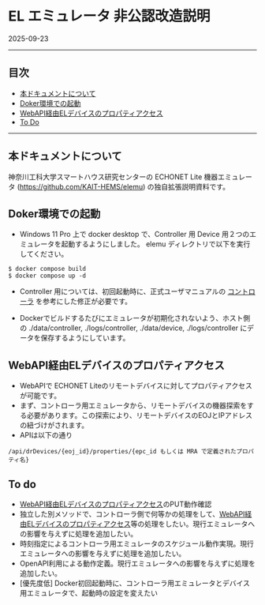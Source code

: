 EL エミュレータ 非公認改造説明
===============
2025-09-23

---------------------------------------
## 目次

* [本ドキュメントについて](#本ドキュメントについて)
* [Doker環境での起動](#docker-environment)
* [WebAPI経由ELデバイスのプロパティアクセス](#webapi経由elデバイスのプロパティアクセス)
* [To Do](#to-do)

---------------------------------------
## <a id="about">本ドキュメントについて</a>

神奈川工科大学スマートハウス研究センターの ECHONET Lite 機器エミュレータ (https://github.com/KAIT-HEMS/elemu) の独自拡張説明資料です。

## <a id="docker-environment">Doker環境での起動</a>

* Windows 11 Pro 上で docker desktop で、Controller 用 Device 用２つのエミュレータを起動するようにしました。
elemu ディレクトリで以下を実行してください。
```
$ docker compose build
$ docker compose up -d
```
* Controller 用については、初回起動時に、正式ユーザマニュアルの [コントローラ](index.md#%E3%82%B3%E3%83%B3%E3%83%88%E3%83%AD%E3%83%BC%E3%83%A9) を参考にした修正が必要です。
<!-- * ホストPCでエミュレータを起動すると、data フォルダにエミュレータのデータファイルが作成されます。
doker compose 時に影響が出る可能性があるので、ホスト環境で利用するエミュレータと、Docker環境で利用するエミュレータは分けて管理することを推奨します。 -->
* Dockerでビルドするたびにエミュレータが初期化されないよう、ホスト側の ./data/controller, ./logs/controller, ./data/device, ./logs/controller にデータを保存するようにしています。

## <a id="webapi-to-drDevices">WebAPI経由ELデバイスのプロパティアクセス</a>

* WebAPIで ECHONET Liteのリモートデバイスに対してプロパティアクセスが可能です。
* まず、コントローラ用エミュレータから、リモートデバイスの機器探索をする必要があります。この探索により、リモートデバイスのEOJとIPアドレスの紐づけがされます。
* APIは以下の通り
```
/api/drDevices/{eoj_id}/properties/{epc_id もしくは MRA で定義されたプロパティ名}
```

## <a id="to-do">To do</a>

* [WebAPI経由ELデバイスのプロパティアクセス](#webapi経由elデバイスのプロパティアクセス)のPUT動作確認
* 独立した別メソッドで、コントローラ側で何等かの処理をして、[WebAPI経由ELデバイスのプロパティアクセス](#webapi経由elデバイスのプロパティアクセス)等の処理をしたい。現行エミュレータへの影響を与えずに処理を追加したい。
* 時刻指定によるコントローラ用エミュレータのスケジュール動作実現。現行エミュレータへの影響を与えずに処理を追加したい。
* OpenAPI利用による動作定義。現行エミュレータへの影響を与えずに処理を追加したい。
* [優先度低] Docker初回起動時に、コントローラ用エミュレータとデバイス用エミュレータで、起動時の設定を変えたい